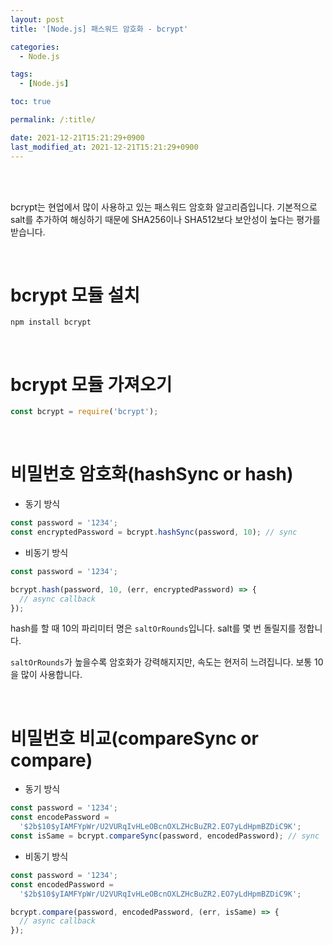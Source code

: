 ```yaml
---
layout: post
title: '[Node.js] 패스워드 암호화 - bcrypt'

categories:
  - Node.js

tags:
  - [Node.js]

toc: true

permalink: /:title/

date: 2021-12-21T15:21:29+0900
last_modified_at: 2021-12-21T15:21:29+0900
---
```


<br>
<br>

bcrypt는 현업에서 많이 사용하고 있는 패스워드 암호화 알고리즘입니다. 기본적으로 salt를 추가하여 해싱하기 때문에 SHA256이나 SHA512보다 보안성이 높다는 평가를 받습니다.

<br>

# bcrypt 모듈 설치

```
npm install bcrypt
```

<br>

# bcrypt 모듈 가져오기

```js
const bcrypt = require('bcrypt');
```

<br>

# 비밀번호 암호화(hashSync or hash)

- 동기 방식

```js
const password = '1234';
const encryptedPassword = bcrypt.hashSync(password, 10); // sync
```

- 비동기 방식

```js
const password = '1234';

bcrypt.hash(password, 10, (err, encryptedPassword) => {
  // async callback
});
```

hash를 할 때 10의 파리미터 명은 `saltOrRounds`입니다. salt를 몇 번 돌릴지를 정합니다.

`saltOrRounds`가 높을수록 암호화가 강력해지지만, 속도는 현저히 느려집니다. 보통 10을 많이 사용합니다.

<br>

# 비밀번호 비교(compareSync or compare)

- 동기 방식

```js
const password = '1234';
const encodePassword =
  '$2b$10$yIAMFYpWr/U2VURqIvHLeOBcnOXLZHcBuZR2.EO7yLdHpmBZDiC9K';
const isSame = bcrypt.compareSync(password, encodedPassword); // sync
```

- 비동기 방식

```js
const password = '1234';
const encodedPassword =
  '$2b$10$yIAMFYpWr/U2VURqIvHLeOBcnOXLZHcBuZR2.EO7yLdHpmBZDiC9K';

bcrypt.compare(password, encodedPassword, (err, isSame) => {
  // async callback
});
```
